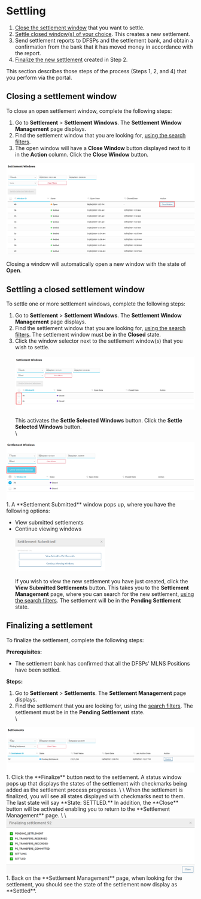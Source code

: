 # Settling

1. [Close the settlement window](#closing-a-settlement-window) that you want to settle.
1. [Settle closed window(s) of your choice](#settling-a-closed-settlement-window). This creates a new settlement.
1. Send settlement reports to DFSPs and the settlement bank, and obtain a confirmation from the bank that it has moved money in accordance with the report.
1. [Finalize the new settlement](#finalizing-a-settlement) created in Step 2.

This section describes those steps of the process (Steps 1, 2, and 4) that you perform via the portal.

## Closing a settlement window

To close an open settlement window, complete the following steps:

1. Go to **Settlement** > **Settlement Windows**. The **Settlement Window Management** page displays.
1. Find the settlement window that you are looking for, [using the search filters](managing-windows.md).
1. The open window will have a **Close Window** button displayed next to it in the **Action** column. Click the **Close Window** button.

![Closing a settlement window](../../.vuepress/public/settlement_window_mgmt_close.png)

Closing a window will automatically open a new window with the state of **Open**.

## Settling a closed settlement window

To settle one or more settlement windows, complete the following steps:

1. Go to **Settlement** > **Settlement Windows**. The **Settlement Window Management** page displays.
1. Find the settlement window that you are looking for, [using the search filters](managing-windows.md). The settlement window must be in the **Closed** state.
1. Click the window selector next to the settlement window(s) that you wish to settle. \
\
<img src="../../.vuepress/public/settlement_window_mgmt_selector.png" /> \
\
This activates the **Settle Selected Windows** button. Click the **Settle Selected Windows** button. \
\
<img src="../../.vuepress/public/settlement_window_mgmt_settle_button.png" /> 
1. A **Settlement Submitted** window pops up, where you have the following options:

* View submitted settlements
* Continue viewing windows \
\
<img src="../../.vuepress/public/settlement_window_settlement_submitted.png" width="50%" height="50%" /> \
\
If you wish to view the new settlement you have just created, click the **View Submitted Settlements** button. This takes you to the **Settlement Management** page, where you can search for the new settlement, [using the search filters](checking-settlement-details.md). The settlement will be in the **Pending Settlement** state.

## Finalizing a settlement

To finalize the settlement, complete the following steps:

**Prerequisites:** 

* The settlement bank has confirmed that all the DFSPs' MLNS Positions have been settled.

**Steps:**

1. Go to **Settlement** > **Settlements**. The **Settlement Management** page displays.
1. Find the settlement that you are looking for, using the [search filters](checking-settlement-details.md). The settlement must be in the **Pending Settlement** state. \
\
<img src="../../.vuepress/public/finalise_settlement.png" /> 
1. Click the **Finalize** button next to the settlement. A status window pops up that displays the states of the settlement with checkmarks being added as the settlement process progresses. \
\
When the settlement is finalized, you will see all states displayed with checkmarks next to them. The last state will say **State: SETTLED.** In addition, the **Close** button will be activated enabling you to return to the **Settlement Management** page. \
\
<img src="../../.vuepress/public/finalising_settlement_popup.png" /> 
1. Back on the **Settlement Management** page, when looking for the settlement, you should see the state of the settlement now display as **Settled**.
